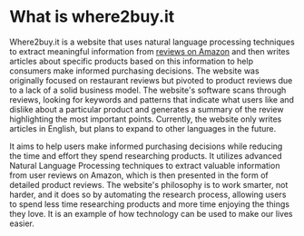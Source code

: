 <!--
.. title: What is where2buy.it
.. slug: what-is-where2buyit
.. date: 2023-01-12 16:16:34 UTC
.. tags: 
.. category: 
.. link: 
.. description: 
.. type: text
-->

# What is where2buy.it

Where2buy.it is a website that uses natural language processing techniques to extract meaningful information from
[reviews on Amazon](https://where2buy.it) and then writes articles about specific products based on this information to help consumers make
informed purchasing decisions.
The website was originally focused on restaurant reviews but pivoted to product reviews due to a lack of a solid
business model. The website's software scans through reviews, looking for keywords and patterns that indicate what users
like and dislike about a particular product and generates a summary of the review highlighting the most important
points. Currently, the website only writes articles in English, but plans to expand to other languages in the future.

It aims to help users make informed purchasing decisions while reducing the time and effort they spend researching
products. It utilizes advanced Natural Language Processing techniques to extract valuable information from user reviews
on Amazon, which is then presented in the form of detailed product reviews. The website's philosophy is to work smarter,
not harder, and it does so by automating the research process, allowing users to spend less time researching products
and more time enjoying the things they love. It is an example of how technology can be used to make our lives easier.

